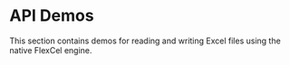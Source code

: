 # API Demos

This section contains demos for reading and writing Excel files using the native
FlexCel engine.
